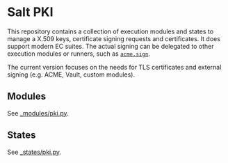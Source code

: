 # Salt PKI

This repository contains a collection of execution modules and states to manage a X.509 keys, certificate signing requests and certificates. It does support modern EC suites. The actual signing can be delegated to other execution modules or runners, such as [`acme.sign`](https://github.com/jgraichen/salt-acme).

The current version focuses on the needs for TLS certificates and external signing (e.g. ACME, Vault, custom modules).

## Modules

See [_modules/pki.py](_modules/pki.py).

## States

See [_states/pki.py](_states/pki.py).
